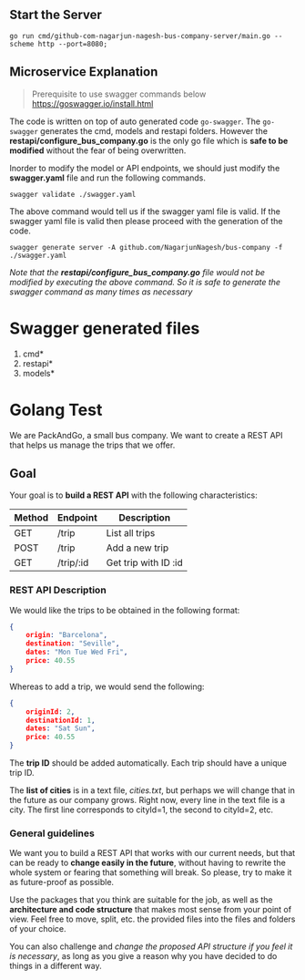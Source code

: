 ## Start the Server

`go run cmd/github-com-nagarjun-nagesh-bus-company-server/main.go --scheme http --port=8080;`

## Microservice Explanation

> Prerequisite to use swagger commands below
https://goswagger.io/install.html

The code is written on top of auto generated code `go-swagger`. The `go-swagger` generates the cmd, models and restapi folders. However the **restapi/configure_bus_company.go** is the only go file which is **safe to be modified** without the fear of being overwritten. 

Inorder to modify the model or API endpoints, we should just modify the **swagger.yaml** file and run the following commands.

`swagger validate ./swagger.yaml`

The above command would tell us if the swagger yaml file is valid. If the swagger yaml file is valid then please proceed with the generation of the code. 

`swagger generate server -A github.com/NagarjunNagesh/bus-company -f ./swagger.yaml`

*Note that the **restapi/configure_bus_company.go** file would not be modified by executing the above command. So it is safe to generate the swagger command as many times as necessary*

# Swagger generated files
1. cmd*
1. restapi*
1. models*

# Golang Test

We are PackAndGo, a small bus company. We want to create a REST API that helps us manage the trips that we offer.

## Goal

Your goal is to **build a REST API** with the following characteristics:

| Method | Endpoint  | Description          |
|--------|-----------|----------------------|
| GET    | /trip     | List all trips       |
| POST   | /trip     | Add a new trip       |
| GET    | /trip/:id | Get trip with ID :id |

### REST API Description

We would like the trips to be obtained in the following format:

```json
{
    origin: "Barcelona",
    destination: "Seville",
    dates: "Mon Tue Wed Fri",
    price: 40.55
}
```

Whereas to add a trip, we would send the following:

```json
{
    originId: 2,
    destinationId: 1,
    dates: "Sat Sun",
    price: 40.55
}
```

The **trip ID** should be added automatically. Each trip should have a unique trip ID.

The **list of cities** is in a text file, *cities.txt*, but perhaps we will change that in the future as our company grows. Right now, every line in the text file is a city. The first line corresponds to cityId=1, the second to cityId=2, etc.

### General guidelines

We want you to build a REST API that works with our current needs, but that can be ready to **change easily in the future**, without having to rewrite the whole system or fearing that something will break. So please, try to make it as future-proof as possible.

Use the packages that you think are suitable for the job, as well as the **architecture and code structure** that makes most sense from your point of view. Feel free to move, split, etc. the provided files into the files and folders of your choice.

You can also challenge and *change the proposed API structure if you feel it is necessary*, as long as you give a reason why you have decided to do things in a different way.